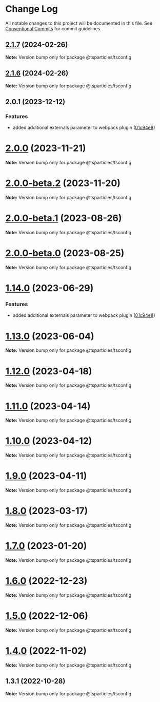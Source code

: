# Change Log

All notable changes to this project will be documented in this file.
See [Conventional Commits](https://conventionalcommits.org) for commit guidelines.

## [2.1.7](https://github.com/tsparticles/utils/compare/v2.1.6...v2.1.7) (2024-02-26)

**Note:** Version bump only for package @tsparticles/tsconfig





## [2.1.6](https://github.com/tsparticles/utils/compare/v2.1.5...v2.1.6) (2024-02-26)

**Note:** Version bump only for package @tsparticles/tsconfig





## 2.0.1 (2023-12-12)


### Features

* added additional externals parameter to webpack plugin ([01c94e8](https://github.com/tsparticles/utils/commit/01c94e8aea203c6c277cc612848a2b22a928a230))





# [2.0.0](https://github.com/tsparticles/utils/compare/@tsparticles/tsconfig@2.0.0-beta.2...@tsparticles/tsconfig@2.0.0) (2023-11-21)

**Note:** Version bump only for package @tsparticles/tsconfig





# [2.0.0-beta.2](https://github.com/tsparticles/utils/compare/@tsparticles/tsconfig@2.0.0-beta.1...@tsparticles/tsconfig@2.0.0-beta.2) (2023-11-20)

**Note:** Version bump only for package @tsparticles/tsconfig





# [2.0.0-beta.1](https://github.com/tsparticles/utils/compare/@tsparticles/tsconfig@2.0.0-beta.0...@tsparticles/tsconfig@2.0.0-beta.1) (2023-08-26)

**Note:** Version bump only for package @tsparticles/tsconfig





# [2.0.0-beta.0](https://github.com/tsparticles/utils/compare/@tsparticles/tsconfig@1.14.0...@tsparticles/tsconfig@2.0.0-beta.0) (2023-08-25)

**Note:** Version bump only for package @tsparticles/tsconfig





# [1.14.0](https://github.com/tsparticles/utils/compare/@tsparticles/tsconfig@1.13.0...@tsparticles/tsconfig@1.14.0) (2023-06-29)


### Features

* added additional externals parameter to webpack plugin ([01c94e8](https://github.com/tsparticles/utils/commit/01c94e8aea203c6c277cc612848a2b22a928a230))





# [1.13.0](https://github.com/tsparticles/utils/compare/@tsparticles/tsconfig@1.12.0...@tsparticles/tsconfig@1.13.0) (2023-06-04)

**Note:** Version bump only for package @tsparticles/tsconfig





# [1.12.0](https://github.com/tsparticles/utils/compare/@tsparticles/tsconfig@1.11.0...@tsparticles/tsconfig@1.12.0) (2023-04-18)

**Note:** Version bump only for package @tsparticles/tsconfig





# [1.11.0](https://github.com/tsparticles/utils/compare/@tsparticles/tsconfig@1.10.0...@tsparticles/tsconfig@1.11.0) (2023-04-14)

**Note:** Version bump only for package @tsparticles/tsconfig





# [1.10.0](https://github.com/tsparticles/utils/compare/@tsparticles/tsconfig@1.9.0...@tsparticles/tsconfig@1.10.0) (2023-04-12)

**Note:** Version bump only for package @tsparticles/tsconfig





# [1.9.0](https://github.com/tsparticles/utils/compare/@tsparticles/tsconfig@1.8.0...@tsparticles/tsconfig@1.9.0) (2023-04-11)

**Note:** Version bump only for package @tsparticles/tsconfig





# [1.8.0](https://github.com/tsparticles/utils/compare/@tsparticles/tsconfig@1.7.0...@tsparticles/tsconfig@1.8.0) (2023-03-17)

**Note:** Version bump only for package @tsparticles/tsconfig





# [1.7.0](https://github.com/tsparticles/utils/compare/@tsparticles/tsconfig@1.6.0...@tsparticles/tsconfig@1.7.0) (2023-01-20)

**Note:** Version bump only for package @tsparticles/tsconfig





# [1.6.0](https://github.com/tsparticles/utils/compare/@tsparticles/tsconfig@1.5.0...@tsparticles/tsconfig@1.6.0) (2022-12-23)

**Note:** Version bump only for package @tsparticles/tsconfig





# [1.5.0](https://github.com/tsparticles/utils/compare/@tsparticles/tsconfig@1.4.0...@tsparticles/tsconfig@1.5.0) (2022-12-06)

**Note:** Version bump only for package @tsparticles/tsconfig





# [1.4.0](https://github.com/tsparticles/utils/compare/@tsparticles/tsconfig@1.3.1...@tsparticles/tsconfig@1.4.0) (2022-11-02)

**Note:** Version bump only for package @tsparticles/tsconfig

## 1.3.1 (2022-10-28)

**Note:** Version bump only for package @tsparticles/tsconfig

